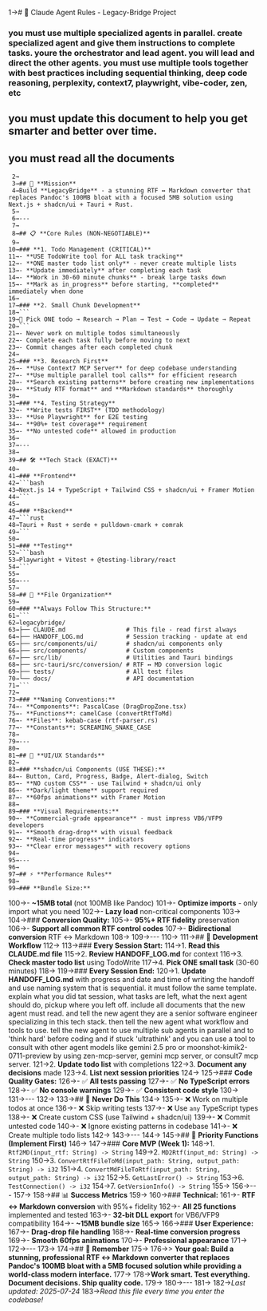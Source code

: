  1→# 🤖 Claude Agent Rules - Legacy-Bridge Project

### you must use multiple specialized agents in parallel. create specialized agent and give them instructions to complete tasks. youre the orchestrator and lead agent. you will lead and direct the other agents. you must use multiple tools together with best practices including sequential thinking, deep code reasoning, perplexity, context7, playwright, vibe-coder, zen, etc

## you must update this document to help you get smarter and better over time.

## you must read all the documents 
     2→
     3→## 🎯 **Mission**
     4→Build **LegacyBridge** - a stunning RTF ↔ Markdown converter that replaces Pandoc's 100MB bloat with a focused 5MB solution using Next.js + shadcn/ui + Tauri + Rust.
     5→
     6→---
     7→
     8→## 📋 **Core Rules (NON-NEGOTIABLE)**
     9→
    10→### **1. Todo Management (CRITICAL)**
    11→- **USE TodoWrite tool for ALL task tracking**
    12→- **ONE master todo list only** - never create multiple lists
    13→- **Update immediately** after completing each task
    14→- **Work in 30-60 minute chunks** - break large tasks down
    15→- **Mark as in_progress** before starting, **completed** immediately when done
    16→
    17→### **2. Small Chunk Development**
    18→```
    19→🔄 Pick ONE todo → Research → Plan → Test → Code → Update → Repeat
    20→```
    21→- Never work on multiple todos simultaneously
    22→- Complete each task fully before moving to next
    23→- Commit changes after each completed chunk
    24→
    25→### **3. Research First**
    26→- **Use Context7 MCP Server** for deep codebase understanding
    27→- **Use multiple parallel tool calls** for efficient research
    28→- **Search existing patterns** before creating new implementations
    29→- **Study RTF format** and **Markdown standards** thoroughly
    30→
    31→### **4. Testing Strategy**
    32→- **Write tests FIRST** (TDD methodology)
    33→- **Use Playwright** for E2E testing
    34→- **90%+ test coverage** requirement
    35→- **No untested code** allowed in production
    36→
    37→---
    38→
    39→## 🛠️ **Tech Stack (EXACT)**
    40→
    41→### **Frontend**
    42→```bash
    43→Next.js 14 + TypeScript + Tailwind CSS + shadcn/ui + Framer Motion
    44→```
    45→
    46→### **Backend**
    47→```rust
    48→Tauri + Rust + serde + pulldown-cmark + comrak
    49→```
    50→
    51→### **Testing**
    52→```bash
    53→Playwright + Vitest + @testing-library/react
    54→```
    55→
    56→---
    57→
    58→## 📁 **File Organization**
    59→
    60→### **Always Follow This Structure:**
    61→```
    62→legacybridge/
    63→├── CLAUDE.md                 # This file - read first always
    64→├── HANDOFF_LOG.md            # Session tracking - update at end
    65→├── src/components/ui/        # shadcn/ui components only
    66→├── src/components/           # Custom components
    67→├── src/lib/                  # Utilities and Tauri bindings
    68→├── src-tauri/src/conversion/ # RTF ↔ MD conversion logic
    69→├── tests/                    # All test files
    70→└── docs/                     # API documentation
    71→```
    72→
    73→### **Naming Conventions:**
    74→- **Components**: PascalCase (DragDropZone.tsx)
    75→- **Functions**: camelCase (convertRtfToMd)
    76→- **Files**: kebab-case (rtf-parser.rs)
    77→- **Constants**: SCREAMING_SNAKE_CASE
    78→
    79→---
    80→
    81→## 🎨 **UI/UX Standards**
    82→
    83→### **shadcn/ui Components (USE THESE):**
    84→- Button, Card, Progress, Badge, Alert-dialog, Switch
    85→- **NO custom CSS** - use Tailwind + shadcn/ui only
    86→- **Dark/light theme** support required
    87→- **60fps animations** with Framer Motion
    88→
    89→### **Visual Requirements:**
    90→- **Commercial-grade appearance** - must impress VB6/VFP9 developers
    91→- **Smooth drag-drop** with visual feedback
    92→- **Real-time progress** indicators
    93→- **Clear error messages** with recovery options
    94→
    95→---
    96→
    97→## ⚡ **Performance Rules**
    98→
    99→### **Bundle Size:**
   100→- **~15MB total** (not 100MB like Pandoc)
   101→- **Optimize imports** - only import what you need
   102→- **Lazy load** non-critical components
   103→
   104→### **Conversion Quality:**
   105→- **95%+ RTF fidelity** preservation
   106→- **Support all common RTF control codes**
   107→- **Bidirectional conversion** RTF ↔ Markdown
   108→
   109→---
   110→
   111→## 🔧 **Development Workflow**
   112→
   113→### **Every Session Start:**
   114→1. **Read this CLAUDE.md file**
   115→2. **Review HANDOFF_LOG.md** for context
   116→3. **Check master todo list** using TodoWrite
   117→4. **Pick ONE small task** (30-60 minutes)
   118→
   119→### **Every Session End:**
   120→1. **Update HANDOFF_LOG.md** with progress and date and time of writing the handoff and use naming system that is sequential. it must follow the same template. explain what you did tat session, what tasks are left, what the next agent should do, pickup where you left off. include all documents that the new agent must read. and tell the new agent they are a senior software engineer specializing in this tech stack. then tell the new agent what workflow and tools to use. tell the new agent to use multiple sub agents in parallel and to 'think hard' before coding and if stuck 'ultrathink' and you can use a tool to consult with other agent models like gemini 2.5 pro or moonshot-kimik2-0711-preview by using zen-mcp-server, gemini mcp server, or consult7 mcp server.
   121→2. **Update todo list** with completions
   122→3. **Document any decisions** made
   123→4. **List next session priorities**
   124→
   125→### **Code Quality Gates:**
   126→- ✅ **All tests passing**
   127→- ✅ **No TypeScript errors**
   128→- ✅ **No console warnings**
   129→- ✅ **Consistent code style**
   130→
   131→---
   132→
   133→## 🚫 **Never Do This**
   134→
   135→- ❌ Work on multiple todos at once
   136→- ❌ Skip writing tests
   137→- ❌ Use `any` TypeScript types
   138→- ❌ Create custom CSS (use Tailwind + shadcn/ui)
   139→- ❌ Commit untested code
   140→- ❌ Ignore existing patterns in codebase
   141→- ❌ Create multiple todo lists
   142→
   143→---
   144→
   145→## 🎯 **Priority Functions (Implement First)**
   146→
   147→### **Core MVP (Week 1):**
   148→1. `Rtf2MD(input_rtf: String) -> String`
   149→2. `MD2Rtf(input_md: String) -> String`
   150→3. `ConvertRtfFileToMd(input_path: String, output_path: String) -> i32`
   151→4. `ConvertMdFileToRtf(input_path: String, output_path: String) -> i32`
   152→5. `GetLastError() -> String`
   153→6. `TestConnection() -> i32`
   154→7. `GetVersionInfo() -> String`
   155→
   156→---
   157→
   158→## 📊 **Success Metrics**
   159→
   160→### **Technical:**
   161→- **RTF ↔ Markdown conversion** with 95%+ fidelity
   162→- **All 25 functions** implemented and tested
   163→- **32-bit DLL export** for VB6/VFP9 compatibility
   164→- **~15MB bundle size**
   165→
   166→### **User Experience:**
   167→- **Drag-drop file handling**
   168→- **Real-time conversion progress**
   169→- **Smooth 60fps animations**
   170→- **Professional appearance**
   171→
   172→---
   173→
   174→## 🎪 **Remember**
   175→
   176→> **Your goal: Build a stunning, professional RTF ↔ Markdown converter that replaces Pandoc's 100MB bloat with a 5MB focused solution while providing a world-class modern interface.**
   177→
   178→**Work smart. Test everything. Document decisions. Ship quality code.**
   179→
   180→---
   181→
   182→*Last updated: 2025-07-24*
   183→*Read this file every time you enter the codebase!*
